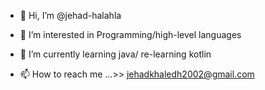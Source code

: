 - 👋 Hi, I’m @jehad-halahla
- 👀 I’m interested in Programming/high-level languages
- 🌱 I’m currently learning java/ re-learning kotlin

- 📫 How to reach me ...>> jehadkhaledh2002@gmail.com

<!---
jehad-halahla/jehad-halahla is a ✨ special ✨ repository because its `README.md` (this file) appears on your GitHub profile.
You can click the Preview link to take a look at your changes.
--->
